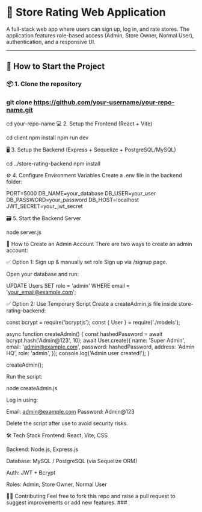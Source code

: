 # 🛒 Store Rating Web Application

A full-stack web app where users can sign up, log in, and rate stores. 
The application features role-based access (Admin, Store Owner, Normal User), authentication, and a responsive UI.

---

## 🚀 How to Start the Project

### 📦 1. Clone the repository

###  git clone https://github.com/your-username/your-repo-name.git
cd your-repo-name
💻 2. Setup the Frontend (React + Vite)

cd client
npm install
npm run dev


🖥️ 3. Setup the Backend (Express + Sequelize + PostgreSQL/MySQL)

cd ../store-rating-backend
npm install


⚙️ 4. Configure Environment Variables
Create a .env file in the backend folder:

PORT=5000
DB_NAME=your_database
DB_USER=your_user
DB_PASSWORD=your_password
DB_HOST=localhost
JWT_SECRET=your_jwt_secret


🗃️ 5. Start the Backend Server

node server.js

👮 How to Create an Admin Account
There are two ways to create an admin account:

✅ Option 1: Sign up & manually set role
Sign up via /signup page.

Open your database and run:

UPDATE Users SET role = 'admin' WHERE email = 'your_email@example.com';


✅ Option 2: Use Temporary Script
Create a createAdmin.js file inside store-rating-backend:

const bcrypt = require('bcryptjs');
const { User } = require('./models');

async function createAdmin() {
  const hashedPassword = await bcrypt.hash('Admin@123', 10);
  await User.create({
    name: 'Super Admin',
    email: 'admin@example.com',
    password: hashedPassword,
    address: 'Admin HQ',
    role: 'admin',
  });
  console.log('Admin user created!');
}

createAdmin();



Run the script:

node createAdmin.js


Log in using:

Email: admin@example.com
Password: Admin@123

Delete the script after use to avoid security risks.

🛠️ Tech Stack
Frontend: React, Vite, CSS

Backend: Node.js, Express.js

Database: MySQL / PostgreSQL (via Sequelize ORM)

Auth: JWT + Bcrypt

Roles: Admin, Store Owner, Normal User

🙋‍♂️ Contributing
Feel free to fork this repo and raise a pull request to suggest improvements or add new features. ###
